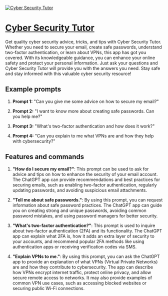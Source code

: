 [![Cyber Security Tutor](https://files.oaiusercontent.com/file-86J5qCTKthzT39REuJmhUq0A?se=2123-10-17T19%3A04%3A14Z&sp=r&sv=2021-08-06&sr=b&rscc=max-age%3D31536000%2C%20immutable&rscd=attachment%3B%20filename%3D21869efd-96d0-4d8b-8c9c-1fafd485ba97.png&sig=mBPaPRa9KntwthXxYAkckNXS5%2BqcJ%2BNHVZHntu5wZQI%3D)](https://chat.openai.com/g/g-0VZwWuTzR-cyber-security-tutor)

# [Cyber Security Tutor](https://chat.openai.com/g/g-0VZwWuTzR-cyber-security-tutor)

Get quality cyber security advice, tricks, and tips with Cyber Security Tutor. Whether you need to secure your email, create safe passwords, understand two-factor authentication, or learn about VPNs, this app has got you covered. With its knowledgeable guidance, you can enhance your online safety and protect your personal information. Just ask your questions and Cyber Security Tutor will provide you with the answers you need. Stay safe and stay informed with this valuable cyber security resource!

## Example prompts

1. **Prompt 1:** "Can you give me some advice on how to secure my email?"

2. **Prompt 2:** "I want to know more about creating safe passwords. Can you help me?"

3. **Prompt 3:** "What's two-factor authentication and how does it work?"

4. **Prompt 4:** "Can you explain to me what VPNs are and how they help with cybersecurity?"


## Features and commands

1. **"How do I secure my email?"**: This prompt can be used to ask for advice and tips on how to enhance the security of your email account. The ChatGPT app can provide recommendations and best practices for securing emails, such as enabling two-factor authentication, regularly updating passwords, and avoiding suspicious email attachments.

2. **"Tell me about safe passwords."**: By using this prompt, you can request information about safe password practices. The ChatGPT app can guide you on creating strong and unique passwords, avoiding common password mistakes, and using password managers for better security.

3. **"What's two-factor authentication?"**: This prompt is used to inquire about two-factor authentication (2FA) and its functionality. The ChatGPT app can explain what 2FA is, how it adds an extra layer of security to your accounts, and recommend popular 2FA methods like using authentication apps or receiving verification codes via SMS.

4. **"Explain VPNs to me."**: By using this prompt, you can ask the ChatGPT app to provide an explanation of what VPNs (Virtual Private Networks) are and how they contribute to cybersecurity. The app can describe how VPNs encrypt internet traffic, protect online privacy, and allow secure remote access to networks. It may also provide examples of common VPN use cases, such as accessing blocked websites or securing public Wi-Fi connections.